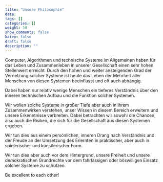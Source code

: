 ```yaml
---
title: "Unsere Philosophie"
date:
tags: []
categories: []
weight: 50
show_comments: false
katex: false
draft: false
description: ""
---
```


Computer, Algorithmen und technische Systeme im Allgemeinen haben für das Leben und Zusammenleben in unserer Gesellschaft einen sehr hohen Stellenwert erreicht. Durch den hohen und weiter ansteigenden Grad der Vernetzung solcher Systeme ist heute das Leben der Mehrheit aller Menschen von diesen Systemen beeinflusst und oft auch abhängig.

Dabei haben nur relativ wenige Menschen ein tieferes Verständnis über den inneren technischen Aufbau und die Funktion solcher Systemen.

Wir wollen solche Systeme in großer Tiefe aber auch in ihrem Zusammenwirken verstehen, unser Wissen in diesem Bereich erweitern und unsere Erkenntnisse verbreiten. Dabei betrachten wir sowohl die Chancen, also auch die Risiken, die sich für die Gesellschaft aus diesen Systemen ergeben.

Wir tun dies aus einem persönlichen, inneren Drang nach Verständnis und der Freude an der Umsetzung des Erlernten in praktischer, aber auch in spielerischer und künstlerischer Form.

Wir tun dies aber auch vor dem Hintergrund, unsere Freiheit und unsere demokratischen Grundrechte vor dem fahrlässigen oder böswilligen Einsatz solcher Systeme zu schützen.

Be excellent to each other!

